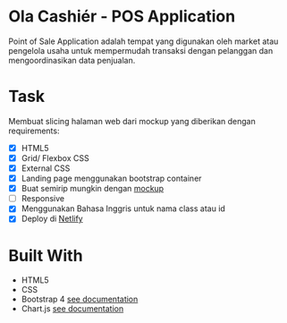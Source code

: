 # Ola Cashiér - POS Application
Point of Sale Application adalah tempat yang digunakan oleh market atau pengelola usaha untuk mempermudah transaksi dengan pelanggan dan mengoordinasikan data penjualan.

# Task
Membuat slicing halaman web dari mockup yang diberikan dengan requirements:
- [x] HTML5
- [x] Grid/ Flexbox CSS
- [x] External CSS
- [x] Landing page menggunakan bootstrap container
- [x] Buat semirip mungkin dengan [mockup](https://www.figma.com/file/WfZqGAdTtiBgBfbS9zk7sQ/POS-App?node-id=0%3A1)
- [ ] Responsive
- [x] Menggunakan Bahasa Inggris untuk nama class atau id
- [x] Deploy di [Netlify](https://nifty-kirch-eb144f.netlify.app)

# Built With
- HTML5
- CSS
- Bootstrap 4 [see documentation](https://getbootstrap.com/)
- Chart.js [see documentation](https://www.chartjs.org/)
